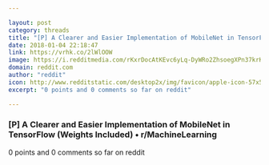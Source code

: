 ```yaml
---

layout: post
category: threads
title: "[P] A Clearer and Easier Implementation of MobileNet in TensorFlow (Weights Included)"
date: 2018-01-04 22:18:47
link: https://vrhk.co/2lWlOOW
image: https://i.redditmedia.com/rKxrDocAtKEvc6yLq-DyWRo2ZhsoegXPn37krKlhuzM.jpg?w=320&s=f872790999f2f0cc1c492b6869bf1459
domain: reddit.com
author: "reddit"
icon: http://www.redditstatic.com/desktop2x/img/favicon/apple-icon-57x57.png
excerpt: "0 points and 0 comments so far on reddit"

---
```


### [P] A Clearer and Easier Implementation of MobileNet in TensorFlow (Weights Included) • r/MachineLearning

0 points and 0 comments so far on reddit